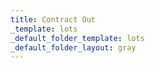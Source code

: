 ```yaml
---
title: Contract Out
_template: lots
_default_folder_template: lots
_default_folder_layout: gray
---
```


